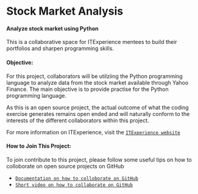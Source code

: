 # Stock Market Analysis
#### Analyze stock market using Python

This is a collaborative space for ITExperience mentees to build their portfolios and sharpen programming skills.

#### Objective:

For this project, collaborators will be utilziing the Python programming language to analyze data from the stock market available through Yahoo Finance. The main objective is to provide practise for the Python programming language. 

As this is an open source project, the actual outcome of what the coding exercise generates remains open ended and will naturally conform to the interests of the different collaborators within this project.

For more information on ITExperience, visit the [`ITExperience website`](https://itexperience.org/ "ITExperience Website")

#### How to Join This Project:

To join contribute to this project, please follow some useful tips on how to colloborate on open source projects on GitHub

- [`Documentation on how to colloborate on GitHub`](https://gist.github.com/MarcDiethelm/7303312 "How To GitHub - Documentation")
- [`Short video on how to collaborate on GitHub`](https://www.youtube.com/watch?v=HbSjyU2vf6Y "How to GitHub - Video")
